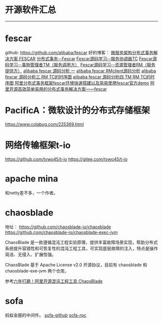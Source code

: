 ﻿# 开源软件汇总
---

# fescar
github: https://github.com/alibaba/fescar
好的博客：
[微服务架构分布式事务解决方案 FESCAR](https://www.oschina.net/p/fescar)
[分布式事务--Fescar](https://blog.csdn.net/qq924862077/article/details/86556559)
[Fescar源码学习--服务协调器TC](https://blog.csdn.net/qq924862077/article/details/86623703)
[Fescar源码学习--事物管理者TM（服务调用方）](https://blog.csdn.net/qq924862077/article/details/86623537)
[Fescar源码学习--资源管理者RM（服务提供方）](https://blog.csdn.net/qq924862077/article/details/86623666)
[alibaba fescar 源码分析 一](https://blog.csdn.net/hepei120/article/details/86549074)
[alibaba fescar RMclient源码分析](https://blog.csdn.net/hepei120/article/details/86553616)
[alibaba fescar 源码分析三 RM TC的时序图](https://blog.csdn.net/hepei120/article/details/86554130)
[alibaba fescar 源码分析四 TM RM TC的时序图](https://blog.csdn.net/hepei120/article/details/86598466)
[阿里分布式事务框架fescar环境快速搭建以及简易使用fescar官方demo](https://blog.csdn.net/ASzhiwei/article/details/86648347)
[阿里开源高效简单易用的分布式事务解决方案——fescar](https://www.jianshu.com/p/16b5900bb484)

# PacificA：微软设计的分布式存储框架
https://www.colabug.com/225369.html

# 网络传输框架t-io
https://github.com/tywo45/t-io
https://gitee.com/tywo45/t-io


# apache mina
和netty差不多，一个作者。

# chaosblade
地址：
https://github.com/chaosblade-io/chaosblade
https://github.com/chaosblade-io/chaosblade-exec-jvm

ChaosBlade 是一款遵循混沌工程实验原理，提供丰富故障场景实现，帮助分布式系统提升容错性和可恢复性的混沌工程工具，可实现底层故障的注入，特点是操作简洁、无侵入、扩展性强。

ChaosBlade 基于 Apache License v2.0 开源协议，目前有 chaosblade 和 chaosblade-exe-jvm 两个仓库。

参考[六年打磨！阿里开源混沌工程工具 ChaosBlade](https://mp.weixin.qq.com/s/QLlCeYq_j0EwVzEMHHTwPg)

# sofa
蚂蚁金服的中间件。
[sofa-github](https://github.com/alipay)
[sofa-rpc](https://www.sofastack.tech/sofa-rpc/docs/Test)
